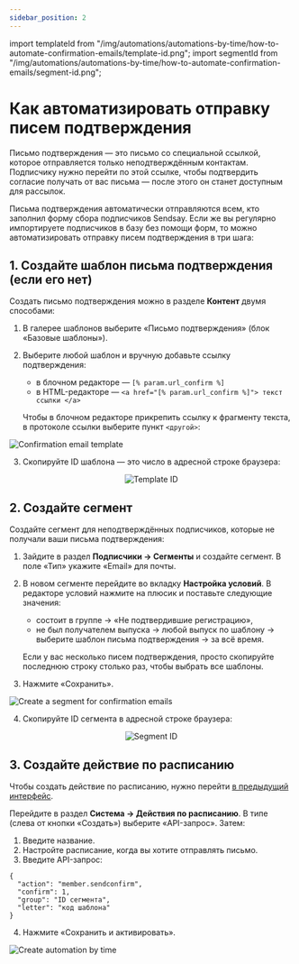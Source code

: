 ```yaml
---
sidebar_position: 2
---
```

import templateId from "/img/automations/automations-by-time/how-to-automate-confirmation-emails/template-id.png";
import segmentId from "/img/automations/automations-by-time/how-to-automate-confirmation-emails/segment-id.png";

# Как автоматизировать отправку писем подтверждения

Письмо подтверждения — это письмо со специальной ссылкой, которое отправляется только неподтверждённым контактам. Подписчику нужно перейти по этой ссылке, чтобы подтвердить согласие получать от вас письма — после этого он станет доступным для рассылок.

Письма подтверждения автоматически отправляются всем, кто заполнил форму сбора подписчиков Sendsay. Если же вы регулярно импортируете подписчиков в базу без помощи форм, то можно автоматизировать отправку писем подтверждения в три шага:

## 1. Создайте шаблон письма подтверждения (если его нет)
Создать письмо подтверждения можно в разделе **Контент** двумя способами:
1. В галерее шаблонов выберите «Письмо подтверждения» (блок «Базовые шаблоны»).
2. Выберите любой шаблон и вручную добавьте ссылку подтверждения:
    - в блочном редакторе — `[% param.url_confirm %]`
    - в HTML-редакторе — `<a href="[% param.url_confirm %]"> текст ссылки </a>`

    Чтобы в блочном редакторе прикрепить ссылку к фрагменту текста, в протоколе ссылки выберите пункт `<другой>`:

![Confirmation email template](/img/automations/automations-by-time\how-to-automate-confirmation-emails/confirmation-email-template.gif) <br/>

3. Скопируйте ID шаблона — это число в адресной строке браузера:

<p align="center">
    <img src={templateId} alt="Template ID" />
</p>

## 2. Создайте сегмент
Создайте сегмент для неподтверждённых подписчиков, которые не получали ваши письма подтверждения:

1. Зайдите в раздел **Подписчики → Сегменты** и создайте сегмент. В поле «Тип» укажите «Email» для почты.
2. В новом сегменте перейдите во вкладку **Настройка условий**. В редакторе условий нажмите на плюсик и поставьте следующие значения:
    - состоит в группе → «Не подтвердившие регистрацию»,
    - не был получателем выпуска → любой выпуск по шаблону → выберите шаблон письма подтверждения → за всё время.

    Если у вас несколько писем подтверждения, просто скопируйте последнюю строку столько раз, чтобы выбрать все шаблоны.

3. Нажмите «Сохранить».

![Create a segment for confirmation emails](/img/automations/automations-by-time/how-to-automate-confirmation-emails/create-a-segment-for-confirmation-emails.gif) <br/>

4. Скопируйте ID сегмента в адресной строке браузера:

<p align="center">
    <img src={segmentId} alt="Segment ID" />
</p>

## 3. Создайте действие по расписанию
Чтобы создать действие по расписанию, нужно перейти [в предыдущий интерфейс](https://sendsay.ru/account/).

Перейдите в раздел **Система → Действия по расписанию**. В типе (слева от кнопки «Создать») выберите «API-запрос». Затем:
1. Введите название.
2. Настройте расписание, когда вы хотите отправлять письмо.
3. Введите API-запрос:
```
{
  "action": "member.sendconfirm",
  "confirm": 1,
  "group": "ID сегмента",
  "letter": "код шаблона"
}
```
4. Нажмите «Сохранить и активировать».

![Create automation by time](/img/automations/automations-by-time/how-to-automate-confirmation-emails/create-automation-by-time.gif)